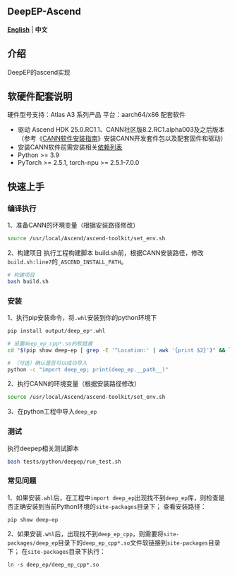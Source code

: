 <h2 align="left">
DeepEP-Ascend
</h2>

<p align="left">
<a href="README.md"><b>English</b></a> | <a><b>中文</b></a>
</p>



## 介绍
DeepEP的ascend实现


## 软硬件配套说明
硬件型号支持：Atlas A3 系列产品
平台：aarch64/x86
配套软件
- 驱动 Ascend HDK 25.0.RC1.1、CANN社区版8.2.RC1.alpha003及之后版本（参考《[CANN软件安装指南](https://www.hiascend.com/document/detail/zh/CANNCommunityEdition/82RC1alpha003/softwareinst/instg/instg_0001.html?Mode=PmIns&OS=Ubuntu&Software=cannToolKit)》安装CANN开发套件包以及配套固件和驱动）
- 安装CANN软件前需安装相关[依赖列表](https://www.hiascend.com/document/detail/zh/CANNCommunityEdition/82RC1alpha003/softwareinst/instg/instg_0045.html)
- Python >= 3.9
- PyTorch >= 2.5.1, torch-npu >= 2.5.1-7.0.0

## 快速上手
### 编译执行
1、准备CANN的环境变量（根据安装路径修改）
```bash
source /usr/local/Ascend/ascend-toolkit/set_env.sh
```

2、构建项目
执行工程构建脚本 build.sh前，根据CANN安装路径，修改`build.sh:line7`的`_ASCEND_INSTALL_PATH`。
```bash
# 构建项目
bash build.sh
```

### 安装
1、执行pip安装命令，将`.whl`安装到你的python环境下
```bash
pip install output/deep_ep*.whl

# 设置deep_ep_cpp*.so的软链接
cd "$(pip show deep-ep | grep -E '^Location:' | awk '{print $2}')" && ln -s deep_ep/deep_ep_cpp*.so && cd -

# （可选）确认是否可以成功导入
python -c "import deep_ep; print(deep_ep.__path__)"
```

2、执行CANN的环境变量（根据安装路径修改）
```bash
source /usr/local/Ascend/ascend-toolkit/set_env.sh
```
3、在python工程中导入`deep_ep`

### 测试
执行deepep相关测试脚本
```bash
bash tests/python/deepep/run_test.sh
```

### 常见问题
1、如果安装`.whl`后，在工程中`import deep_ep`出现找不到`deep_ep`库，则检查是否正确安装到当前Python环境的`site-packages`目录下；
查看安装路径：
```
pip show deep-ep
```

2、如果安装`.whl`后，出现找不到`deep_ep_cpp`，则需要将`site-packages/deep_ep`目录下的`deep_ep_cpp*.so`文件软链接到`site-packages`目录下；
在`site-packages`目录下执行：
```
ln -s deep_ep/deep_ep_cpp*.so
```